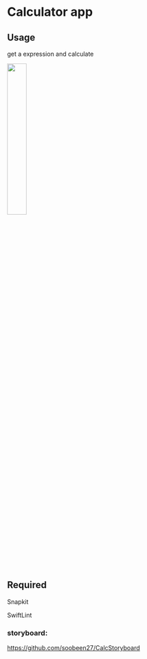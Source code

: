 # Calculator app

## Usage

get a expression and calculate

<img src="https://github.com/soobeen27/CalculatorUI/assets/68931740/65e34037-e6c5-441d-9c5a-073573695121" width = "30%">

## Required

Snapkit

SwiftLint

### storyboard:

https://github.com/soobeen27/CalcStoryboard
